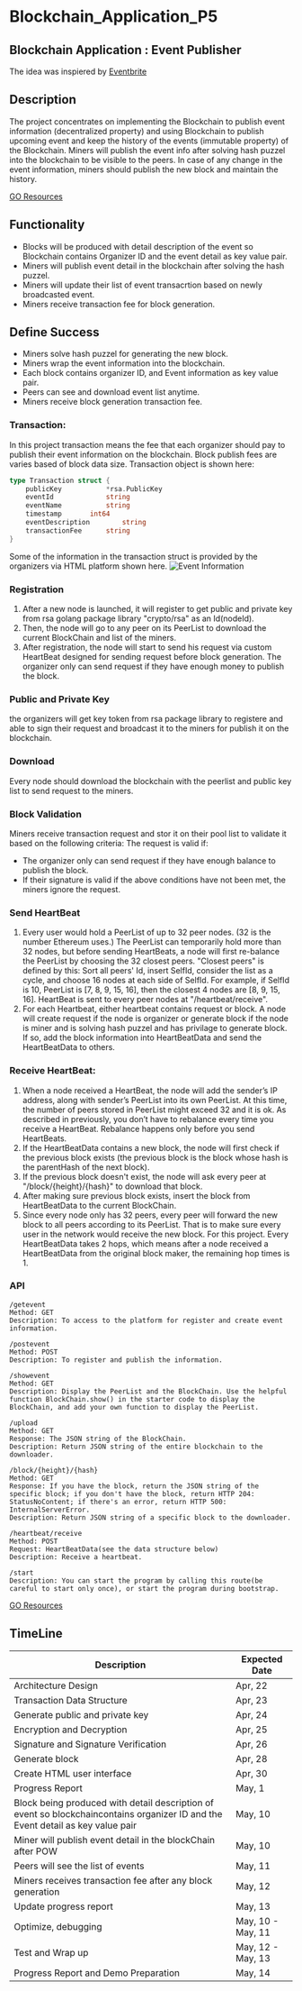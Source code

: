 # Blockchain_Application_P5

## Blockchain Application : Event Publisher 
The idea was inspiered by [Eventbrite](https://www.eventbrite.com/)

## Description 

The project concentrates on implementing the Blockchain to publish event information (decentralized property) and using Blockchain to publish upcoming event and keep the history of the events (immutable property) of the Blockchain. Miners will publish the event info after solving hash puzzel into the blockchain to be visible to the peers. 
In case of any change in the event information, miners should publish the new block and maintain the history. 

[GO Resources](https://thenewstack.io/make-a-restful-json-api-go/)


## Functionality
-  Blocks will be produced with detail description of the event so Blockchain contains Organizer ID and the event detail as key value pair.  
-  Miners will publish event detail in the blockchain after solving the hash puzzel.
-  Miners will update their list of event transacrtion based on newly broadcasted event. 
-  Miners receive transaction fee for block generation.

## Define Success

-  Miners solve hash puzzel for generating the new block.
-  Miners wrap the event information into the blockchain.
-  Each block contains organizer ID, and Event information as key value pair.
-  Peers can see and download event list anytime.
-  Miners receive block generation transaction fee.

### Transaction:
In this project transaction means the fee that each organizer should pay to publish their event information on the blockchain. Block publish fees are varies based of block data size. Transaction object is shown here:
```go
type Transaction struct {
	publicKey   		*rsa.PublicKey
	eventId     		string
	eventName     		string
	timestamp  		int64
	eventDescription    	string
	transactionFee    	string
}
```
Some of the information in the transaction struct is provided by the organizers via HTML platform shown here.
![Event Information](blockchain.png)

### Registration
1. After a new node is launched, it will register to get public and private key from rsa golang package library "crypto/rsa" as an Id(nodeId). 
2. Then, the node will go to any peer on its PeerList to download the current BlockChain and list of the miners. 
3. After registration, the node will start to send his request via custom HeartBeat designed for sending request before block generation. The organizer only can send request if they have enough money to publish the block.

### Public and Private Key
the organizers will get key token from rsa package library to registere and able to sign their request and broadcast it to the miners for publish it on the blockchain.

### Download
Every node should download the blockchain with the peerlist and public key list to send request to the miners. 

### Block Validation
Miners receive transaction request and stor it on their pool list to validate it based on the following criteria:
The request is valid if: 
- The organizer only can send request if they have enough balance to publish the block.
- If their signature is valid 
if the above conditions have not been met, the miners ignore the request.

### Send HeartBeat
1. Every user would hold a PeerList of up to 32 peer nodes. (32 is the number Ethereum uses.) The PeerList can temporarily hold more than 32 nodes, but before sending HeartBeats, a node will first re-balance the PeerList by choosing the 32 closest peers. "Closest peers" is defined by this: Sort all peers' Id, insert SelfId, consider the list as a cycle, and choose 16 nodes at each side of SelfId. For example, if SelfId is 10, PeerList is [7, 8, 9, 15, 16], then the closest 4 nodes are [8, 9, 15, 16]. HeartBeat is sent to every peer nodes at "/heartbeat/receive". 
2. For each Heartbeat, either heartbeat contains request or block. A node will create request if the node is organizer or generate block if the node is miner and is solving hash puzzel and has privilage to generate block. If so, add the block information into HeartBeatData and send the HeartBeatData to others.

### Receive HeartBeat:
1. When a node received a HeartBeat, the node will add the sender’s IP address, along with sender’s PeerList into its own PeerList. At this time, the number of peers stored in PeerList might exceed 32 and it is ok. As described in previously, you don’t have to rebalance every time you receive a HeartBeat. Rebalance happens only before you send HeartBeats.
2. If the HeartBeatData contains a new block, the node will first check if the previous block exists (the previous block is the block whose hash is the parentHash of the next block).
3. If the previous block doesn't exist, the node will ask every peer at "/block/{height}/{hash}" to download that block. 
4. After making sure previous block exists, insert the block from HeartBeatData to the current BlockChain. 
5. Since every node only has 32 peers, every peer will forward the new block to all peers according to its PeerList. That is to make sure every user in the network would receive the new block. For this project. Every HeartBeatData takes 2 hops, which means after a node received a HeartBeatData from the original block maker, the remaining hop times is 1.

### API
```linux
/getevent
Method: GET
Description: To access to the platform for register and create event information.

/postevent
Method: POST
Description: To register and publish the information.

/showevent
Method: GET
Description: Display the PeerList and the BlockChain. Use the helpful function BlockChain.show() in the starter code to display the BlockChain, and add your own function to display the PeerList.

/upload
Method: GET
Response: The JSON string of the BlockChain.
Description: Return JSON string of the entire blockchain to the downloader.

/block/{height}/{hash}
Method: GET
Response: If you have the block, return the JSON string of the specific block; if you don't have the block, return HTTP 204: StatusNoContent; if there's an error, return HTTP 500: InternalServerError. 
Description: Return JSON string of a specific block to the downloader.

/heartbeat/receive
Method: POST
Request: HeartBeatData(see the data structure below)
Description: Receive a heartbeat.

/start
Description: You can start the program by calling this route(be careful to start only once), or start the program during bootstrap.
```

[GO Resources](https://thenewstack.io/make-a-restful-json-api-go/)

## TimeLine 

**Description** | **Expected Date**  | 
--- | --- |
Architecture Design | Apr, 22| 
Transaction Data Structure  | Apr, 23| 
Generate public and private key | Apr, 24| 
Encryption and Decryption| Apr, 25| 
Signature and Signature Verification| Apr, 26| 
Generate block  | Apr, 28| 
Create HTML user interface | Apr, 30|
Progress Report | May, 1| 
Block being produced with detail description of event so blockchaincontains organizer ID and the Event detail as key value pair | May, 10| 
Miner will publish event detail in the blockChain after POW| May, 10| 
Peers will see the list of events| May, 11| 
Miners receives transaction fee after any block generation | May, 12| 
Update progress report | May, 13| 
Optimize, debugging  | May, 10 - May, 11| 
Test and Wrap up  | May, 12 - May, 13| 
Progress Report and Demo Preparation | May, 14| 

